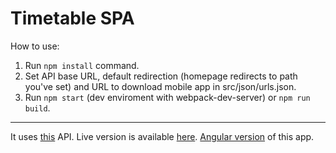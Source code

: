# Timetable SPA

How to use:
1. Run `npm install` command.
2. Set API base URL, default redirection (homepage redirects to path you've set) and URL to download mobile app in src/json/urls.json.
3. Run `npm start` (dev enviroment with webpack-dev-server) or `npm run build`.

<hr>

It uses <a href="https://github.com/b-galazka/timetable-api">this</a> API.
Live version is available <a href="http://plan-zsckp.tk">here</a>.
<a href="https://github.com/b-galazka/timetable-spa-angular">Angular version</a> of this app.